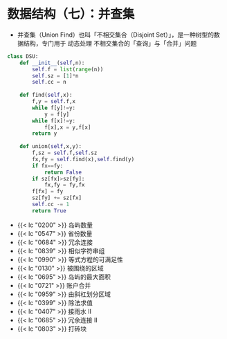 # 数据结构（七）：并查集

- 并查集（Union Find）也叫「不相交集合（Disjoint Set）」，是一种树型的数据结构，专门用于 动态处理 不相交集合的「查询」与「合并」问题

```python
class DSU:
    def __init__(self,n):
        self.f = list(range(n))
        self.sz = [1]*n
        self.cc = n
    
    def find(self,x):
        f,y = self.f,x
        while f[y]!=y:
            y = f[y]
        while f[x]!=y:
            f[x],x = y,f[x]
        return y
    
    def union(self,x,y):
        f,sz = self.f,self.sz
        fx,fy = self.find(x),self.find(y)
        if fx==fy:
            return False
        if sz[fx]>sz[fy]:
            fx,fy = fy,fx
        f[fx] = fy
        sz[fy] += sz[fx]
        self.cc -= 1
        return True
```

- {{< lc "0200" >}} 岛屿数量
- {{< lc "0547" >}} 省份数量
- {{< lc "0684" >}} 冗余连接
- {{< lc "0839" >}} 相似字符串组
- {{< lc "0990" >}} 等式方程的可满足性
- {{< lc "0130" >}} 被围绕的区域
- {{< lc "0695" >}} 岛屿的最大面积
- {{< lc "0721" >}} 账户合并
- {{< lc "0959" >}} 由斜杠划分区域
- {{< lc "0399" >}} 除法求值
- {{< lc "0407" >}} 接雨水 II
- {{< lc "0685" >}} 冗余连接 II
- {{< lc "0803" >}} 打砖块
